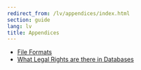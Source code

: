 ```yaml
---
redirect_from: /lv/appendices/index.html
section: guide
lang: lv
title: Appendices
---
```


-   [File Formats](file-formats.html)
-   [What Legal Rights are there in Databases](what-legal-ip-rights-are-there-in-databases.html)